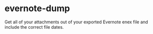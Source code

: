# evernote-dump
Get all of your attachments out of your exported Evernote enex file and include the correct file dates.
